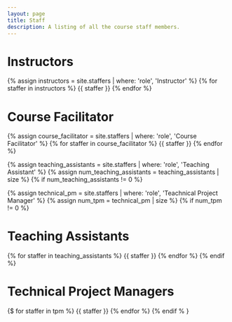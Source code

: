 ```yaml
---
layout: page
title: Staff
description: A listing of all the course staff members.
---
```


# Instructors

{% assign instructors = site.staffers | where: 'role', 'Instructor' %}
{% for staffer in instructors %}
{{ staffer }}
{% endfor %}

# Course Facilitator

{% assign course_facilitator = site.staffers | where: 'role', 'Course Facilitator' %}
{% for staffer in course_facilitator %}
{{ staffer }}
{% endfor %}

{% assign teaching_assistants = site.staffers | where: 'role', 'Teaching Assistant' %}
{% assign num_teaching_assistants = teaching_assistants | size %}
{% if num_teaching_assistants != 0 %}

{% assign technical_pm = site.staffers | where: 'role', 'Teachnical Project Manager' %}
{% assign num_tpm = technical_pm | size %}
{% if num_tpm != 0 %}

# Teaching Assistants

{% for staffer in teaching_assistants %}
{{ staffer }}
{% endfor %}
{% endif %}

# Technical Project Managers

{$ for staffer in tpm %}
{{ staffer }}
{% endfor %}
{% endif % }
